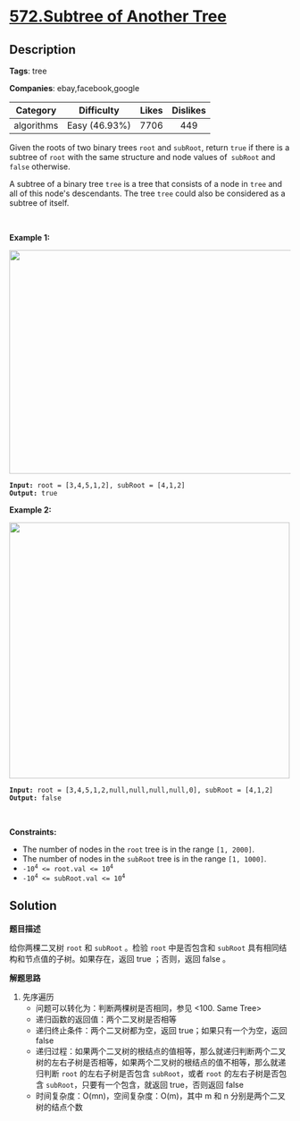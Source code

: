 # [572.Subtree of Another Tree](https://leetcode.com/problems/subtree-of-another-tree/description/)

## Description

**Tags**: tree

**Companies**: ebay,facebook,google

|  Category  |  Difficulty   | Likes | Dislikes |
| :--------: | :-----------: | :---: | :------: |
| algorithms | Easy (46.93%) | 7706  |   449    |

<p>Given the roots of two binary trees <code>root</code> and <code>subRoot</code>, return <code>true</code> if there is a subtree of <code>root</code> with the same structure and node values of<code> subRoot</code> and <code>false</code> otherwise.</p>
<p>A subtree of a binary tree <code>tree</code> is a tree that consists of a node in <code>tree</code> and all of this node&#39;s descendants. The tree <code>tree</code> could also be considered as a subtree of itself.</p>
<p>&nbsp;</p>
<p><strong class="example">Example 1:</strong></p>
<img alt="" src="https://assets.leetcode.com/uploads/2021/04/28/subtree1-tree.jpg" style="width: 532px; height: 400px;" />
<pre><code><strong>Input:</strong> root = [3,4,5,1,2], subRoot = [4,1,2]
<strong>Output:</strong> true</code></pre>
<p><strong class="example">Example 2:</strong></p>
<img alt="" src="https://assets.leetcode.com/uploads/2021/04/28/subtree2-tree.jpg" style="width: 502px; height: 458px;" />
<pre><code><strong>Input:</strong> root = [3,4,5,1,2,null,null,null,null,0], subRoot = [4,1,2]
<strong>Output:</strong> false</code></pre>
<p>&nbsp;</p>
<p><strong>Constraints:</strong></p>
<ul>
  <li>The number of nodes in the <code>root</code> tree is in the range <code>[1, 2000]</code>.</li>
  <li>The number of nodes in the <code>subRoot</code> tree is in the range <code>[1, 1000]</code>.</li>
  <li><code>-10<sup>4</sup> &lt;= root.val &lt;= 10<sup>4</sup></code></li>
  <li><code>-10<sup>4</sup> &lt;= subRoot.val &lt;= 10<sup>4</sup></code></li>
</ul>

## Solution

**题目描述**

给你两棵二叉树 `root` 和 `subRoot` 。检验 `root` 中是否包含和 `subRoot` 具有相同结构和节点值的子树。如果存在，返回 true ；否则，返回 false 。

**解题思路**

1. 先序遍历
   - 问题可以转化为：判断两棵树是否相同，参见 <100. Same Tree>
   - 递归函数的返回值：两个二叉树是否相等
   - 递归终止条件：两个二叉树都为空，返回 true；如果只有一个为空，返回 false
   - 递归过程：如果两个二叉树的根结点的值相等，那么就递归判断两个二叉树的左右子树是否相等，如果两个二叉树的根结点的值不相等，那么就递归判断 `root` 的左右子树是否包含 `subRoot`，或者 `root` 的左右子树是否包含 `subRoot`，只要有一个包含，就返回 true，否则返回 false
   - 时间复杂度：O(mn)，空间复杂度：O(m)，其中 m 和 n 分别是两个二叉树的结点个数
